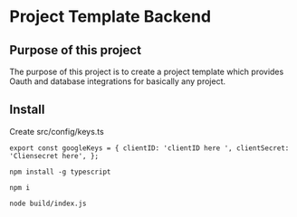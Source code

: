 # Project Template Backend

## Purpose of this project

The purpose of this project is to create a project template which provides Oauth and database integrations for basically any project.

## Install

Create src/config/keys.ts

`export const googleKeys = { clientID: 'clientID here ', clientSecret: 'Cliensecret here', }; `

`npm install -g typescript`

`npm i`

`node build/index.js`
